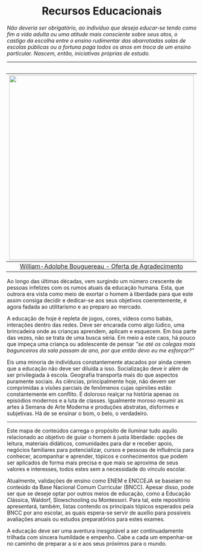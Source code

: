 <h1 align="center">Recursos Educacionais</h1>

_Não deveria ser obrigatório, ao indivíduo que deseja educar-se tendo como fim a vida adulta ou uma atitude mais consciente sobre seus atos, o castigo da escolha entre o ensino rudimentar das abarrotadas salas de escolas públicas ou a fortuna paga todos os anos em troca de um ensino particular. Nascem, então, iniciativas próprias de estudo._

---

<div style="float: right; padding-left: 20px;">

|                  <img height="490" src="./assets/images/Início/William_Adolphe_Bouguereau-The_Thank_Offering.jpeg" />                  |
| :------------------------------------------------------------------------------------------------------------------------------------: |
| [William-Adolphe Bouguereau - Oferta de Agradecimento](https://search.creativecommons.org/photos/f1177ec7-91d1-44f9-88db-c2cd490f0820) |

</div>

Ao longo das últimas décadas, vem surgindo um número crescente de pessoas infelizes com os rumos atuais da educação humana. Esta, que outrora era vista como meio de exortar o homem à liberdade para que este assim consiga decidir e dedicar-se aos seus objetivos coerentemente, é agora fadada ao utilitarismo e ao preparo ao mercado.

A educação de hoje é repleta de jogos, cores, vídeos como babás, interações dentro das redes. Deve ser encarada como algo lúdico, uma brincadeira onde as crianças aprendem, aplicam e esquecem. Em boa parte das vezes, não se trata de uma busca séria. Em meio a este caos, há pouco que impeça uma criança ou adolescente de pensar _"se até os colegas mais bagunceiros da sala passam de ano, por que então devo eu me esforçar?"_

Eis uma minoria de indivíduos constantemente atacados por ainda crerem que a educação não deve ser diluída a isso. Socialização deve ir além de ser privilegiada à escola. Geografia transporta mais do que aspectos puramente sociais. As ciências, principalmente hoje, não devem ser comprimidas a visões parciais de fenômenos cujas opiniões estão constantemente em conflito. É doloroso realçar na história apenas os episódios modernos e a luta de classes. Igualmente moroso resumir as artes à Semana de Arte Moderna e produções abstratas, disformes e subjetivas. Há de se ensinar o bom, o belo, o verdadeiro.

---

Este mapa de conteúdos carrega o propósito de iluminar tudo aquilo relacionado ao objetivo de guiar o homem à justa liberdade: opções de leitura, materiais didáticos, comunidades para dar e receber apoio, negócios familiares para potencializar, cursos e pessoas de influência para conhecer, acompanhar e aprender, tópicos e conhecimentos que podem ser aplicados de forma mais precisa e que mais se aproxima de seus valores e interesses, todos estes sem a necessidade do vínculo escolar.

Atualmente, validações de ensino como ENEM e ENCCEJA se baseiam no conteúdo da Base Nacional Comum Curricular (BNCC). Apesar disso, pode ser que se deseje optar por outros meios de educação, como a Educação Clássica, Waldorf, Slowschooling ou Montessori. Para tal, este repositório apresentará, também, listas contendo os principais tópicos esperados pela BNCC por ano escolar, as quais espera-se servir de auxílio para possíveis avaliações anuais ou estudos preparatórios para estes exames.

A educação deve ser uma aventura inesgotável a ser continuadamente trilhada com sincera humildade e empenho. Cabe a cada um empenhar-se no caminho de preparar a si e aos seus próximos para o mundo.
